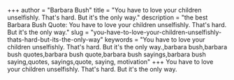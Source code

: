 +++
author = "Barbara Bush"
title = "You have to love your children unselfishly. That's hard. But it's the only way."
description = "the best Barbara Bush Quote: You have to love your children unselfishly. That's hard. But it's the only way."
slug = "you-have-to-love-your-children-unselfishly-thats-hard-but-its-the-only-way"
keywords = "You have to love your children unselfishly. That's hard. But it's the only way.,barbara bush,barbara bush quotes,barbara bush quote,barbara bush sayings,barbara bush saying,quotes, sayings,quote, saying, motivation"
+++
You have to love your children unselfishly. That's hard. But it's the only way.
